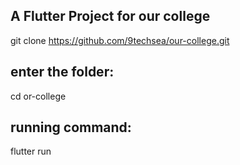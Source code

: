 ## A Flutter Project for our college

git clone https://github.com/9techsea/our-college.git

## enter the folder:

cd or-college

## running command:

flutter run

